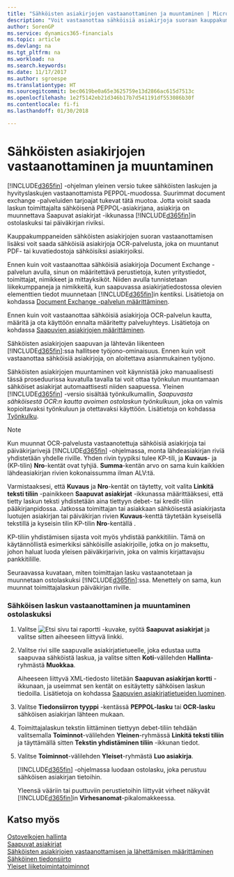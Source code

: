 ```yaml
---
title: "Sähköisten asiakirjojen vastaanottaminen ja muuntaminen | Microsoft Docs"
description: "Voit vastaanottaa sähköisiä asiakirjoja suoraan kauppakumppaneilta tai OCR-palvelusta."
author: SorenGP
ms.service: dynamics365-financials
ms.topic: article
ms.devlang: na
ms.tgt_pltfrm: na
ms.workload: na
ms.search.keywords: 
ms.date: 11/17/2017
ms.author: sgroespe
ms.translationtype: HT
ms.sourcegitcommit: bec0619be0a65e3625759e13d2866ac615d7513c
ms.openlocfilehash: 1e2f5142eb21d346b17b7d541191df553086b30f
ms.contentlocale: fi-fi
ms.lasthandoff: 01/30/2018

---
```

# <a name="receive-and-convert-electronic-documents"></a>Sähköisten asiakirjojen vastaanottaminen ja muuntaminen
[!INCLUDE[d365fin](includes/d365fin_md.md)] -ohjelman yleinen versio tukee sähköisten laskujen ja hyvityslaskujen vastaanottamista PEPPOL-muodossa. Suurimmat document exchange -palveluiden tarjoajat tukevat tätä muotoa. Jotta voisit saada laskun toimittajalta sähköisenä PEPPOL-asiakirjana, asiakirja on muunnettava Saapuvat asiakirjat -ikkunassa [!INCLUDE[d365fin](includes/d365fin_md.md)]in ostolaskuksi tai päiväkirjan riviksi.

 Kauppakumppaneiden sähköisten asiakirjojen suoran vastaanottamisen lisäksi voit saada sähköisiä asiakirjoja OCR-palvelusta, joka on muuntanut PDF- tai kuvatiedostoja sähköisiksi asiakirjoiksi.  

 Ennen kuin voit vastaanottaa sähköisiä asiakirjoja Document Exchange -palvelun avulla, sinun on määritettävä perustietoja, kuten yritystiedot, toimittajat, nimikkeet ja mittayksiköt. Niiden avulla tunnistetaan liikekumppaneja ja nimikkeitä, kun saapuvassa asiakirjatiedostossa olevien elementtien tiedot muunnetaan [!INCLUDE[d365fin](includes/d365fin_md.md)]in kentiksi. Lisätietoja on kohdassa [Document Exchange -palvelun määrittäminen](across-how-to-set-up-a-document-exchange-service.md).  

 Ennen kuin voit vastaanottaa sähköisiä asiakirjoja OCR-palvelun kautta, määritä ja ota käyttöön ennalta määritetty palveluyhteys. Lisätietoja on kohdassa [Saapuvien asiakirjojen määrittäminen](across-how-setup-income-documents.md).  

 Sähköisten asiakirjojen saapuvan ja lähtevän liikenteen [!INCLUDE[d365fin](includes/d365fin_md.md)]:ssa hallitsee työjono-ominaisuus. Ennen kuin voit vastaanottaa sähköisiä asiakirjoja, on aloitettava asianmukainen työjono.  

 Sähköisten asiakirjojen muuntaminen voit käynnistää joko manuaalisesti tässä proseduurissa kuvatulla tavalla tai voit ottaa työnkulun muuntamaan sähköiset asiakirjat automaattisesti niiden saapuessa. Yleinen [!INCLUDE[d365fin](includes/d365fin_md.md)] -versio sisältää työnkulkumallin, *Saapuvasta sähköisestä OCR:n kautta avoimen ostolaskun työnkulkuun*, joka on valmis kopioitavaksi työnkuluun ja otettavaksi käyttöön. Lisätietoja on kohdassa [Työnkulku](across-workflow.md).  

> [!NOTE]  
>  Kun muunnat OCR-palvelusta vastaanotettuja sähköisiä asiakirjoja tai päiväkirjarivejä [!INCLUDE[d365fin](includes/d365fin_md.md)] -ohjelmassa, monta lähdeasiakirjan riviä yhdistetään yhdelle riville. Yhden rivin tyypiksi tulee KP-tili, ja **Kuvaus**- ja (KP-tilin) **Nro**-kentät ovat tyhjiä. **Summa**-kentän arvo on sama kuin kaikkien lähdeasiakirjan rivien kokonaissumma ilman ALV:tä.  
>   
>  Varmistaaksesi, että **Kuvaus** ja **Nro**-kentät on täytetty, voit valita **Linkitä teksti tiliin** -painikkeen **Saapuvat asiakirjat** -ikkunassa määrittääksesi, että tietty laskun teksti yhdistetään aina tiettyyn debet- tai kredit-tiliin pääkirjanpidossa. Jatkossa toimittajan tai asiakkaan sähköisestä asiakirjasta luotujen asiakirjan tai päiväkirjan rivien **Kuvaus**-kenttä täytetään kyseisellä tekstillä ja kyseisin tilin KP-tilin **Nro**-kentällä .  
>   
>  KP-tiliin yhdistämisen sijasta voit myös yhdistää pankkitiliin. Tämä on käytännöllistä esimerkiksi sähköisille asiakirjoille, jotka on jo maksettu, johon haluat luoda yleisen päiväkirjarivin, joka on valmis kirjattavajsu pankkitilille.  

 Seuraavassa kuvataan, miten toimittajan lasku vastaanotetaan ja muunnetaan ostolaskuksi [!INCLUDE[d365fin](includes/d365fin_md.md)]:ssa. Menettely on sama, kun muunnat toimittajalaskun päiväkirjan riville.  

### <a name="to-receive-and-convert-an-electronic-invoice-to-a-purchase-invoice"></a>Sähköisen laskun vastaanottaminen ja muuntaminen ostolaskuksi  

1.  Valitse ![Etsi sivu tai raportti](media/ui-search/search_small.png "Etsi sivu tai raportti -kuvake") -kuvake, syötä **Saapuvat asiakirjat** ja valitse sitten aiheeseen liittyvä linkki.  

2.  Valitse rivi sille saapuvalle asiakirjatietueelle, joka edustaa uutta saapuvaa sähköistä laskua, ja valitse sitten **Koti**-välilehden **Hallinta**-ryhmästä **Muokkaa**.  

     Aiheeseen liittyvä XML-tiedosto liitetään **Saapuvan asiakirjan kortti** -ikkunaan, ja useimmat sen kentät on esitäytetty sähköisen laskun tiedoilla. Lisätietoja on kohdassa [Saapuvien asiakirjatietueiden luominen](across-how-create-income-document-records.md).  

3.  Valitse **Tiedonsiirron tyyppi** -kentässä **PEPPOL-lasku** tai **OCR-lasku** sähköisen asiakirjan lähteen mukaan.  

4.  Toimittajalaskun tekstin liittäminen tiettyyn debet-tiliin tehdään valitsemalla **Toiminnot**-välilehden **Yleinen**-ryhmässä **Linkitä teksti tiliin** ja täyttämällä sitten **Tekstin yhdistäminen tiliin** -ikkunan tiedot.  

5.  Valitse **Toiminnot**-välilehden **Yleiset**-ryhmästä **Luo asiakirja**.  

     [!INCLUDE[d365fin](includes/d365fin_md.md)] -ohjelmassa luodaan ostolasku, joka perustuu sähköisen asiakirjan tietoihin.  

     Yleensä vääriin tai puuttuviin perustietoihin liittyvät virheet näkyvät [!INCLUDE[d365fin](includes/d365fin_md.md)]in **Virhesanomat**-pikalomakkeessa.  

## <a name="see-also"></a>Katso myös  
[Ostovelkojen hallinta](payables-manage-payables.md)  
[Saapuvat asiakirjat](across-income-documents.md)  
[Sähköisten asiakirjojen vastaanottamisen ja lähettämisen määrittäminen](across-how-to-set-up-electronic-document-sending-and-receiving.md)  
[Sähköinen tiedonsiirto](across-data-exchange.md)   
[Yleiset liiketoimintatoiminnot](ui-across-business-areas.md)  


